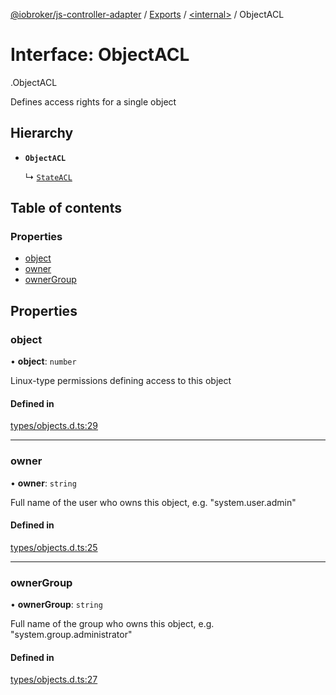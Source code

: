 [@iobroker/js-controller-adapter](../README.md) / [Exports](../modules.md) / [<internal\>](../modules/internal_.md) / ObjectACL

# Interface: ObjectACL

[<internal>](../modules/internal_.md).ObjectACL

Defines access rights for a single object

## Hierarchy

- **`ObjectACL`**

  ↳ [`StateACL`](internal_.StateACL.md)

## Table of contents

### Properties

- [object](internal_.ObjectACL.md#object)
- [owner](internal_.ObjectACL.md#owner)
- [ownerGroup](internal_.ObjectACL.md#ownergroup)

## Properties

### object

• **object**: `number`

Linux-type permissions defining access to this object

#### Defined in

[types/objects.d.ts:29](https://github.com/ioBroker/ioBroker.js-controller/blob/57263052/packages/types/objects.d.ts#L29)

___

### owner

• **owner**: `string`

Full name of the user who owns this object, e.g. "system.user.admin"

#### Defined in

[types/objects.d.ts:25](https://github.com/ioBroker/ioBroker.js-controller/blob/57263052/packages/types/objects.d.ts#L25)

___

### ownerGroup

• **ownerGroup**: `string`

Full name of the group who owns this object, e.g. "system.group.administrator"

#### Defined in

[types/objects.d.ts:27](https://github.com/ioBroker/ioBroker.js-controller/blob/57263052/packages/types/objects.d.ts#L27)
